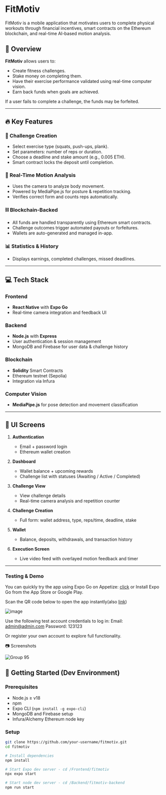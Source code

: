 # FitMotiv

FitMotiv is a mobile application that motivates users to complete physical workouts through financial incentives, smart contracts on the Ethereum blockchain, and real-time AI-based motion analysis.

## 📱 Overview

**FitMotiv** allows users to:
- Create fitness challenges.
- Stake money on completing them.
- Have their exercise performance validated using real-time computer vision.
- Earn back funds when goals are achieved.

If a user fails to complete a challenge, the funds may be forfeited.

---

## 🔥 Key Features

### 🎯 Challenge Creation
- Select exercise type (squats, push-ups, plank).
- Set parameters: number of reps or duration.
- Choose a deadline and stake amount (e.g., 0.005 ETH).
- Smart contract locks the deposit until completion.

### 🧠 Real-Time Motion Analysis
- Uses the camera to analyze body movement.
- Powered by MediaPipe.js for posture & repetition tracking.
- Verifies correct form and counts reps automatically.

### ⛓️ Blockchain-Backed
- All funds are handled transparently using Ethereum smart contracts.
- Challenge outcomes trigger automated payouts or forfeitures.
- Wallets are auto-generated and managed in-app.

### 📊 Statistics & History
- Displays earnings, completed challenges, missed deadlines.

---

## 💻 Tech Stack

### Frontend
- **React Native** with **Expo Go**
- Real-time camera integration and feedback UI

### Backend
- **Node.js** with **Express**
- User authentication & session management
- MongoDB and Firebase for user data & challenge history

### Blockchain
- **Solidity** Smart Contracts
- Ethereum testnet (Sepolia)
- Integration via Infura

### Computer Vision
- **MediaPipe.js** for pose detection and movement classification

---

## 📲 UI Screens

1. **Authentication**
   - Email + password login
   - Ethereum wallet creation

2. **Dashboard**
   - Wallet balance + upcoming rewards
   - Challenge list with statuses (Awaiting / Active / Completed)

3. **Challenge View**
   - View challenge details
   - Real-time camera analysis and repetition counter

4. **Challenge Creation**
   - Full form: wallet address, type, reps/time, deadline, stake

5. **Wallet**
   - Balance, deposits, withdrawals, and transaction history

6. **Execution Screen**
   - Live video feed with overlayed motion feedback and timer

---
### Testing & Demo
You can quickly try the app using Expo Go on Appetize: [click](https://appetize.io/app/b_5kjlb7koh5wko6bh3h72jhqg34?device=pixel4xl&osVersion=12.0&toolbar=true)
or
Install Expo Go from the App Store or Google Play.

Scan the QR code below to open the app instantly(also [link](https://expo.dev/preview/update?message=Initial%20preview&updateRuntimeVersion=1.0.0&createdAt=2025-06-18T14%3A26%3A35.990Z&slug=exp&projectId=6ad7ebeb-419d-46a1-9ad8-5181039e0aa0&group=ed69fd96-06ce-4d2c-af06-2f8508f33c71))

![image](https://github.com/user-attachments/assets/b8540938-1111-4bfe-821d-796d46a8b995)

Use the following test account credentials to log in:
Email: admin@admin.com
Password: 123123

Or register your own account to explore full functionality.

📷 Screenshots

![Group 95](https://github.com/user-attachments/assets/171d8547-07dd-4191-8e6d-92eab6a2fc73)


## 🚀 Getting Started (Dev Environment)

### Prerequisites
- Node.js ≥ v18
- npm
- Expo CLI (`npm install -g expo-cli`)
- MongoDB and Firebase setup
- Infura/Alchemy Ethereum node key

### Setup

```bash
git clone https://github.com/your-username/fitmotiv.git
cd fitmotiv

# Install dependencies
npm install

# Start Expo dev server - cd /Frontend/fitmotiv
npx expo start

# Start node dev server - cd /Backend/fitmotiv-backend
npm run start
